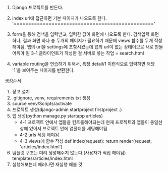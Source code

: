 1. Django 프로젝트를 만든다.
2. index url에 접근하면 기본 페이지가 나오도록 한다.
'================================================'

3. form을 통해 검색을 입력받고, 입력한 값이 화면에 나오도록 한다. 검색입력 화면 하나, 결과 화면 하나 총 두개의 페이지가 필요하기 때문에 views 함수를 두개 작성해야됨, 앱의 url을 settings에 포함시켰는데 앱의 url이 없는 상태이므로 새로 만들어줘야 됨
  3-1 클라이언트가 작성한 걸 서버로 넣는 작업 = search.html

4. variable routing을 연습하기 위해서, 특정 detail/1 이런식으로 입력하면 해당 '1'을 보여주는
    페이지를 반환한다.


생성순서
1. 장고 설치
2. .gitignore, venv, requirements.txt 생성
3. source venv/Scripts/activate
3. 프로젝트 생성(django-admin startproject firstproject .)
4. 앱 생성(python manage.py startapp articles)
    * 4-1 프로젝트 안에서 앱들을 컨트롤해야되는데 현재 프로젝트와 앱들이 동일선상에 있어서
          프로젝트 안에 앱폴더를 세팅해야됨
    * 4-2 urls 세팅 해야됨
    * 4-3 views에 함수 작성
            def index(request):
                return render(request, 'articles/index.html')
5. 템플릿 구조는 미리 생성해주지 않는다.(사용자가 직접 해야됨)
    templates/articles/index.html
6. 실행해보는데 에러나면 재실행 해볼 것

